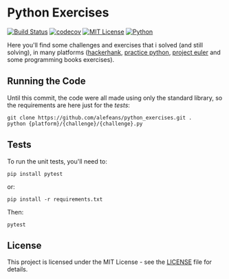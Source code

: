 # Python Exercises
[![Build Status](https://travis-ci.org/alefeans/learning_python.svg?branch=master)](https://travis-ci.org/alefeans/learning_python) [![codecov](https://codecov.io/gh/alefeans/learning_python/branch/master/graph/badge.svg)](https://codecov.io/gh/alefeans/learning_python) [![MIT License](https://img.shields.io/badge/license-MIT-007EC7.svg?style=flat)](/LICENSE) [![Python](https://img.shields.io/badge/python-3.6-blue.svg)]()

Here you'll find some challenges and exercises that i solved (and still solving), in many platforms ([hackerhank](https://www.hackerrank.com/), [practice python](https://www.practicepython.org/), [project euler](https://projecteuler.net/) and some programming books exercises).

## Running the Code

Until this commit, the code were all made using only the standard library, so the requirements are here just for the *tests*:

```
git clone https://github.com/alefeans/python_exercises.git .
python {platform}/{challenge}/{challenge}.py
```

## Tests

To run the unit tests, you'll need to:
```
pip install pytest
```
or:
```
pip install -r requirements.txt
```
Then:
```
pytest
```

## License

This project is licensed under the MIT License - see the [LICENSE](LICENSE) file for details.
